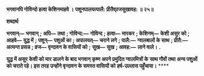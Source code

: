 **भगवानपि गोविन्दो हत्वा केशिनमाहवे ।** **पशूनपालयत्पालै: प्रीतैव्र्रजसुखावह: ॥ २५॥** 

**शब्दार्थ** 

**भगवान्—** **भगवान्** **; अपि—** **तथा** **; गोविन्द:—** **गोविन्द** **; हत्वा—** **मारकर** **; केशिनम्—** **केशी असुर को** **; आहवे—** **युद्ध में** **; पशून्—** **पशुओं का** **; अपालयत्—** **चराने लगे** **; पालै:—** **ग्वालबालों के साथ** **; प्रीतै:—** **अत्यन्त प्रसन्न** **; व्रज—** **वृन्दावन के वासियों को** **;** **सुख—** **सुख** **; आवह:—** **लाने वाले।** **.** 

**युद्ध में असुर केशी को मार डालने के बाद भगवान् कृष्ण अपने प्रमुदित ग्वालमित्रों के** **साथ गौवों तथा अन्य पशुओं को चराते रहे। इस तरह उन्होंने वृन्दावन के समस्त वासियों को** **हर्ष-उल्लास पहुँचाया।** **** 
